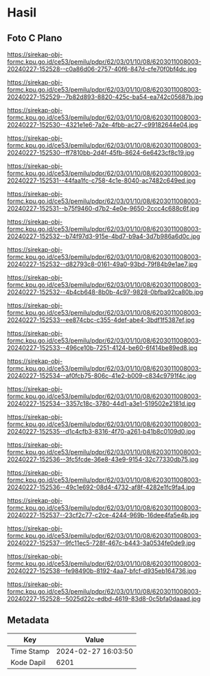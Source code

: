 # Hasil

## Foto C Plano

https://sirekap-obj-formc.kpu.go.id/ce53/pemilu/pdpr/62/03/01/10/08/6203011008003-20240227-152528--c0a86d06-2757-40f6-847d-cfe70f0bf4dc.jpg

https://sirekap-obj-formc.kpu.go.id/ce53/pemilu/pdpr/62/03/01/10/08/6203011008003-20240227-152529--7b82d893-8820-425c-ba54-ea742c05687b.jpg

https://sirekap-obj-formc.kpu.go.id/ce53/pemilu/pdpr/62/03/01/10/08/6203011008003-20240227-152530--4321e1e6-7a2e-4fbb-ac27-c99182644e04.jpg

https://sirekap-obj-formc.kpu.go.id/ce53/pemilu/pdpr/62/03/01/10/08/6203011008003-20240227-152530--ff7810bb-2d4f-45fb-8624-6e6423cf8c19.jpg

https://sirekap-obj-formc.kpu.go.id/ce53/pemilu/pdpr/62/03/01/10/08/6203011008003-20240227-152531--44faa1fc-c758-4c1e-8040-ac7482c649ed.jpg

https://sirekap-obj-formc.kpu.go.id/ce53/pemilu/pdpr/62/03/01/10/08/6203011008003-20240227-152531--b75f9460-d7b2-4e0e-9650-2ccc4c688c6f.jpg

https://sirekap-obj-formc.kpu.go.id/ce53/pemilu/pdpr/62/03/01/10/08/6203011008003-20240227-152532--b74f97d3-915e-4bd7-b9a4-3d7b986a6d0c.jpg

https://sirekap-obj-formc.kpu.go.id/ce53/pemilu/pdpr/62/03/01/10/08/6203011008003-20240227-152532--d82793c8-0161-49a0-93bd-79f84b9e1ae7.jpg

https://sirekap-obj-formc.kpu.go.id/ce53/pemilu/pdpr/62/03/01/10/08/6203011008003-20240227-152532--4b4cb648-8b0b-4c97-9828-0bfba92ca80b.jpg

https://sirekap-obj-formc.kpu.go.id/ce53/pemilu/pdpr/62/03/01/10/08/6203011008003-20240227-152533--ee874cbc-c355-4def-abe4-3bdf1f5387ef.jpg

https://sirekap-obj-formc.kpu.go.id/ce53/pemilu/pdpr/62/03/01/10/08/6203011008003-20240227-152533--496ce10b-7251-4124-be60-6f414be89ed8.jpg

https://sirekap-obj-formc.kpu.go.id/ce53/pemilu/pdpr/62/03/01/10/08/6203011008003-20240227-152534--af0fcb75-806c-41e2-b009-c834c9791f4c.jpg

https://sirekap-obj-formc.kpu.go.id/ce53/pemilu/pdpr/62/03/01/10/08/6203011008003-20240227-152534--3357c18c-3780-44d1-a3e1-519502e2181d.jpg

https://sirekap-obj-formc.kpu.go.id/ce53/pemilu/pdpr/62/03/01/10/08/6203011008003-20240227-152535--d1c4cfb3-8316-4f70-a261-b41b8c0109d0.jpg

https://sirekap-obj-formc.kpu.go.id/ce53/pemilu/pdpr/62/03/01/10/08/6203011008003-20240227-152536--3fc5fcde-36e8-43e9-9154-32c77330db75.jpg

https://sirekap-obj-formc.kpu.go.id/ce53/pemilu/pdpr/62/03/01/10/08/6203011008003-20240227-152536--49c1e692-08d4-4732-af8f-4282e1fc9fa4.jpg

https://sirekap-obj-formc.kpu.go.id/ce53/pemilu/pdpr/62/03/01/10/08/6203011008003-20240227-152537--23cf2c77-c2ce-4244-969b-16dee4fa5e4b.jpg

https://sirekap-obj-formc.kpu.go.id/ce53/pemilu/pdpr/62/03/01/10/08/6203011008003-20240227-152537--9fc11ec5-728f-467c-b443-3a0534fe0de9.jpg

https://sirekap-obj-formc.kpu.go.id/ce53/pemilu/pdpr/62/03/01/10/08/6203011008003-20240227-152538--fe98490b-8192-4aa7-bfcf-d935eb164736.jpg

https://sirekap-obj-formc.kpu.go.id/ce53/pemilu/pdpr/62/03/01/10/08/6203011008003-20240227-152528--5025d22c-edbd-4619-83d8-0c5bfa0daaad.jpg


## Metadata

| Key        | Value               |
| ---------- | ------------------- |
| Time Stamp | 2024-02-27 16:03:50 |
| Kode Dapil | 6201                |



